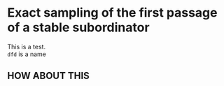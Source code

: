 # Exact sampling of the first passage of a stable subordinator
This is a test.  
`dfd` is a name
## HOW ABOUT THIS
